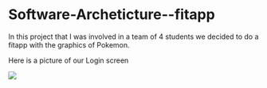 # Software-Archeticture--fitapp

In this project that I was involved in a team of 4 students we decided to do a fitapp with the graphics of Pokemon.

Here is a picture of our Login screen

<img src="https://user-images.githubusercontent.com/114933900/232544710-a869004d-7906-4e30-ba22-8c283779d192.PNG">
